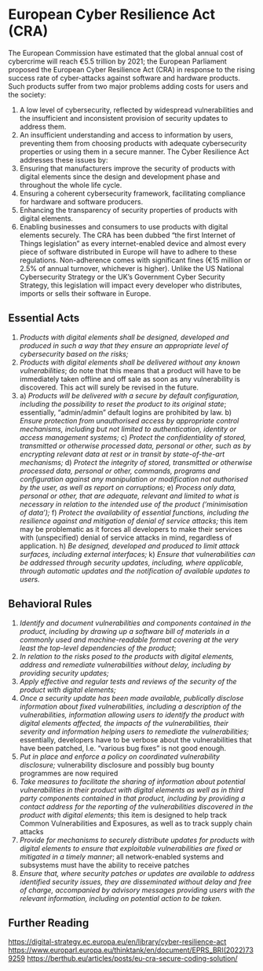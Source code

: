 # European Cyber Resilience Act (CRA)
The European Commission have estimated that the global annual cost of cybercrime will reach €5.5 trillion by 2021; the European Parliament proposed the European Cyber Resilience Act (CRA) in response to the rising success rate of cyber-attacks against software and hardware products.
Such products suffer from two major problems adding costs for users and the society:
1.	A low level of cybersecurity, reflected by widespread vulnerabilities and the insufficient and inconsistent provision of security updates to address them.
2.	An insufficient understanding and access to information by users, preventing them from choosing products with adequate cybersecurity properties or using them in a secure manner.
The Cyber Resilience Act addresses these issues by:
1.	Ensuring that manufacturers improve the security of products with digital elements since the design and development phase and throughout the whole life cycle.
2.	Ensuring a coherent cybersecurity framework, facilitating compliance for hardware and software producers.
3.	Enhancing the transparency of security properties of products with digital elements.
4.	Enabling businesses and consumers to use products with digital elements securely.
The CRA has been dubbed “the first Internet of Things legislation” as every internet-enabled device and almost every piece of software distributed in Europe will have to adhere to these regulations. Non-adherence comes with significant fines (€15 million or 2.5% of annual turnover, whichever is higher). Unlike the US National Cybersecurity Strategy or the UK’s Government Cyber Security Strategy, this legislation will impact every developer who distributes, imports or sells their software in Europe.
## Essential Acts
1.	_Products with digital elements shall be designed, developed and produced in such a way that they ensure an appropriate level of cybersecurity based on the risks;_ 
2.	_Products with digital elements shall be delivered without any known vulnerabilities_; do note that this means that a product will have to be immediately taken offline and off sale as soon as any vulnerability is discovered. This act will surely be revised in the future.
3.	a) _Products will be delivered with a secure by default configuration, including the possibility to reset the product to its original state_; essentially, “admin/admin” default logins are prohibited by law.
b) _Ensure protection from unauthorised access by appropriate control mechanisms, including but not limited to authentication, identity or access management systems;_
c) _Protect the confidentiality of stored, transmitted or otherwise processed data, personal or other, such as by encrypting relevant data at rest or in transit by state-of-the-art mechanisms;_
d) _Protect the integrity of stored, transmitted or otherwise processed data, personal or other, commands, programs and configuration against any manipulation or modification not authorised by the user, as well as report on corruptions;_
e) _Process only data, personal or other, that are adequate, relevant and limited to what is necessary in relation to the intended use of the product (‘minimisation of data’);_
f) _Protect the availability of essential functions, including the resilience against and mitigation of denial of service attacks;_ this item may be problematic as it forces all developers to make their services with (unspecified) denial of service attacks in mind, regardless of application.
h) _Be designed, developed and produced to limit attack surfaces, including external interfaces;_
k) _Ensure that vulnerabilities can be addressed through security updates, including, where applicable, through automatic updates and the notification of available updates to users._

## Behavioral Rules
1.	_Identify and document vulnerabilities and components contained in the product, including by drawing up a software bill of materials in a commonly used and machine-readable format covering at the very least the top-level dependencies of the product_;
2.	_In relation to the risks posed to the products with digital elements, address and remediate vulnerabilities without delay, including by providing security updates;_
3.	_Apply effective and regular tests and reviews of the security of the product with digital elements;_
4.	_Once a security update has been made available, publically disclose information about fixed vulnerabilities, including a description of the vulnerabilities, information allowing users to identify the product with digital elements affected, the impacts of the vulnerabilities, their severity and information helping users to remediate the vulnerabilities;_ essentially, developers have to be verbose about the vulnerabilities that have been patched, I.e. “various bug fixes” is not good enough.
5.	_Put in place and enforce a policy on coordinated vulnerability disclosure;_ vulnerability disclosure and possibly bug bounty programmes are now required
6.	_Take measures to facilitate the sharing of information about potential vulnerabilities in their product with digital elements as well as in third party components contained in that product, including by providing a contact address for the reporting of the vulnerabilities discovered in the product with digital elements;_ this item is designed to help track Common Vulnerabilities and Exposures, as well as to track supply chain attacks
7.	_Provide for mechanisms to securely distribute updates for products with digital elements to ensure that exploitable vulnerabilities are fixed or mitigated in a timely manner_; all network-enabled systems and subsystems must have the ability to receive patches
8.	_Ensure that, where security patches or updates are available to address identified security issues, they are disseminated without delay and free of charge, accompanied by advisory messages providing users with the relevant information, including on potential action to be taken._

## Further Reading

<https://digital-strategy.ec.europa.eu/en/library/cyber-resilience-act>
<https://www.europarl.europa.eu/thinktank/en/document/EPRS_BRI(2022)739259>
<https://berthub.eu/articles/posts/eu-cra-secure-coding-solution/>
